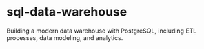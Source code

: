 # sql-data-warehouse
Building a modern data warehouse with PostgreSQL, including ETL processes, data modeling, and analytics.
